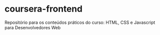 # coursera-frontend
Repositório para os conteúdos práticos do curso: HTML, CSS e Javascript para Desenvolvedores Web

